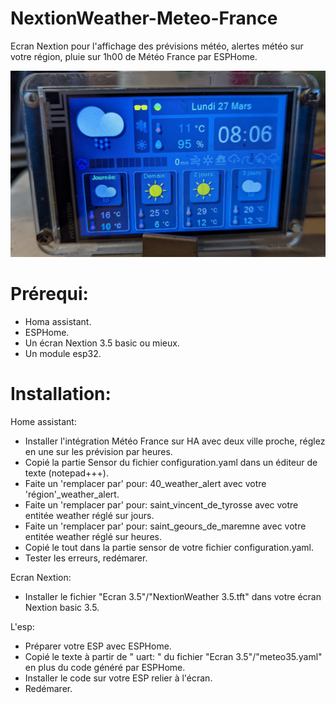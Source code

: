 # NextionWeather-Meteo-France
Ecran Nextion pour l'affichage des prévisions météo, alertes météo sur votre région, pluie sur 1h00 de Météo France par ESPHome.

![](/PXL_20230327_060610910.jpg)


# Prérequi:

- Homa assistant.
- ESPHome.
- Un écran Nextion 3.5 basic ou mieux.
- Un module esp32.

# Installation:
Home assistant:
- Installer l'intégration Météo France sur HA avec deux ville proche, réglez en une sur les prévision par heures.
- Copié la partie Sensor du fichier configuration.yaml dans un éditeur de texte (notepad+++).
- Faite un 'remplacer par' pour: 40_weather_alert avec votre 'région'_weather_alert.
- Faite un 'remplacer par' pour: saint_vincent_de_tyrosse avec votre entitée weather réglé sur jours.
- Faite un 'remplacer par' pour: saint_geours_de_maremne avec votre entitée weather réglé sur heures.
- Copié le tout dans la partie sensor de votre fichier configuration.yaml.
- Tester les erreurs, redémarer.

Ecran Nextion:
- Installer le fichier "Ecran 3.5"/"NextionWeather 3.5.tft" dans votre écran Nextion basic 3.5.

L'esp:
- Préparer votre ESP avec ESPHome.
- Copié le texte à partir de " uart: " du fichier "Ecran 3.5"/"meteo35.yaml" en plus du code généré par ESPHome.
- Installer le code sur votre ESP relier à l'écran.
- Redémarer.



